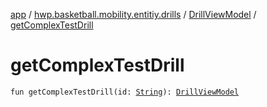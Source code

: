[app](../../index.md) / [hwp.basketball.mobility.entitiy.drills](../index.md) / [DrillViewModel](index.md) / [getComplexTestDrill](.)

# getComplexTestDrill

`fun getComplexTestDrill(id: `[`String`](https://kotlinlang.org/api/latest/jvm/stdlib/kotlin/-string/index.html)`): `[`DrillViewModel`](index.md)